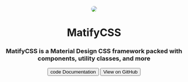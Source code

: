 <center>

<img src="https://i.ibb.co/ct0tP56/icon-vector-id937979564-k-6-m-937979564-s-612x612-w-0-h-Trl-YEfc-Hr-Ctm-Y4-LJ8f-Rk-Lf5-Lp-Sme-Fmp-Te.jpg" style="border-radius:999px;">


# MatifyCSS
### MatifyCSS is a Material Design CSS framework packed with components, utility classes, and more

<button href="#/./getting-started/installation" style="overflow:hidden!important" class="matify:button blue-grey lighten-5 matify:ripple black-text matify:button@large" onclick="window.location.hash='#/./getting-started/installation'">
	<span class="matify:icon matify:icon@left">code</span> Documentation
</button>

<button style="overflow:hidden!important" class="matify:button matify:ripple matify:ripple@light blue-grey darken-4 matify:button@large" onclick="window.open('https://github.com/ManuTheCoder/MatifyCSS')">
	View on GitHub
</button>

</center>